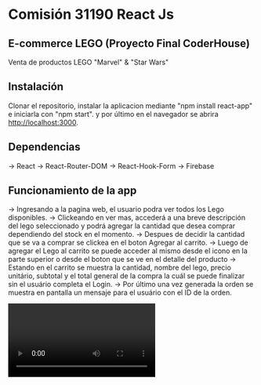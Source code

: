 # Comisión 31190 React Js

## E-commerce LEGO (Proyecto Final CoderHouse)

Venta de productos LEGO "Marvel" & "Star Wars"

## Instalación

Clonar el repositorio, instalar la aplicacion mediante "npm install react-app" e iniciarla con "npm start". y por último en el navegador se abrira [http://localhost:3000](http://localhost:3000).

## Dependencias 

-> React
-> React-Router-DOM
-> React-Hook-Form
-> Firebase

## Funcionamiento de la app

-> Ingresando a la pagina web, el usuario podra ver todos los Lego disponibles.
-> Clickeando en ver mas, accederá a una breve descripción del lego seleccionado y podrá agregar la cantidad que desea comprar dependiendo del stock en el momento.
-> Despues de decidir la cantidad que se va a comprar se clickea en el boton Agregar al carrito.
-> Luego de agregar el Lego al carrito se puede acceder al mismo desde el icono en la parte superior o desde el boton que se ve en el detalle del producto
-> Estando en el carrito se muestra la cantidad, nombre del lego, precio unitário, subtotal y el total general de la compra la cuál se puede finalizar sin el usuário completa el Login.
-> Por último una vez generada la orden se muestra en pantalla un mensaje para el usuário con el ID de la orden.

<video src='../public/video/Demo.mp4'>